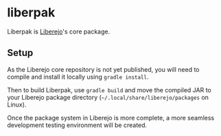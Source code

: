 # liberpak

Liberpak is [Liberejo](https://github.com/liberejo/liberejo)'s core package.

## Setup

As the Liberejo core repository is not yet published, you will need to compile and install it locally using `gradle install`.

Then to build Liberpak, use `gradle build` and move the compiled JAR to your Liberejo package directory (`~/.local/share/liberejo/packages` on Linux).

Once the package system in Liberejo is more complete, a more seamless development testing environment will be created.
